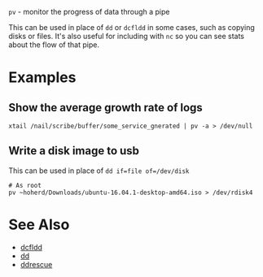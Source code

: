 `pv` - monitor the progress of data through a pipe

This can be used in place of `dd` or `dcfldd` in some cases, such as copying disks or files. It's also useful for including with `nc` so you can see stats about the flow of that pipe.

# Examples

## Show the average growth rate of logs

```
xtail /nail/scribe/buffer/some_service_gnerated | pv -a > /dev/null
```

## Write a disk image to usb

This can be used in place of `dd if=file of=/dev/disk`

```
# As root
pv ~hoherd/Downloads/ubuntu-16.04.1-desktop-amd64.iso > /dev/rdisk4
```

# See Also
- [dcfldd](dcfldd)
- [dd](dd)
- [ddrescue](ddrescue)
